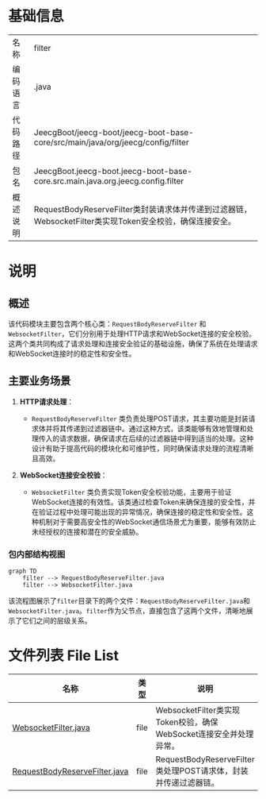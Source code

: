 # 基础信息

|      |      |
|------|------|
| 名称 | filter |
| 编码语言 | .java |
| 代码路径 | JeecgBoot/jeecg-boot/jeecg-boot-base-core/src/main/java/org/jeecg/config/filter |
| 包名 | JeecgBoot.jeecg-boot.jeecg-boot-base-core.src.main.java.org.jeecg.config.filter |
| 概述说明 | RequestBodyReserveFilter类封装请求体并传递到过滤器链，WebsocketFilter类实现Token安全校验，确保连接安全。 |

# 说明

## 概述

该代码模块主要包含两个核心类：`RequestBodyReserveFilter` 和 `WebsocketFilter`，它们分别用于处理HTTP请求和WebSocket连接的安全校验。这两个类共同构成了请求处理和连接安全验证的基础设施，确保了系统在处理请求和WebSocket连接时的稳定性和安全性。

## 主要业务场景

1. **HTTP请求处理**：
   - `RequestBodyReserveFilter` 类负责处理POST请求，其主要功能是封装请求体并将其传递到过滤器链中。通过这种方式，该类能够有效地管理和处理传入的请求数据，确保请求在后续的过滤器链中得到适当的处理。这种设计有助于提高代码的模块化和可维护性，同时确保请求处理的流程清晰且高效。

2. **WebSocket连接安全校验**：
   - `WebsocketFilter` 类负责实现Token安全校验功能，主要用于验证WebSocket连接的有效性。该类通过检查Token来确保连接的安全性，并在验证过程中处理可能出现的异常情况，确保连接的稳定性和安全性。这种机制对于需要高安全性的WebSocket通信场景尤为重要，能够有效防止未经授权的连接和潜在的安全威胁。


### 包内部结构视图

```mermaid
graph TD
    filter --> RequestBodyReserveFilter.java
    filter --> WebsocketFilter.java
```

该流程图展示了`filter`目录下的两个文件：`RequestBodyReserveFilter.java`和`WebsocketFilter.java`。`filter`作为父节点，直接包含了这两个文件，清晰地展示了它们之间的层级关系。

# 文件列表 File List

| 名称   | 类型  | 说明 |
|-------|------|-------------|
| [WebsocketFilter.java](WebsocketFilter.md) | file | WebsocketFilter类实现Token校验，确保WebSocket连接安全并处理异常。 |
| [RequestBodyReserveFilter.java](RequestBodyReserveFilter.md) | file | RequestBodyReserveFilter类处理POST请求体，封装并传递过滤器链。 |


